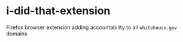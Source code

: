 # i-did-that-extension

Firefox browser extension adding accountability to all `whitehouse.gov` domains